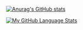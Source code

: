 <!--
**JayCodist/jaycodist** is a ✨ _special_ ✨ repository because its `README.md` (this file) appears on your GitHub profile.

Here are some ideas to get you started:

- 🔭 I’m currently working on ...
- 🌱 I’m currently learning ...
- 👯 I’m looking to collaborate on ...
- 🤔 I’m looking for help with ...
- 💬 Ask me about ...
- 📫 How to reach me: ...
- 😄 Pronouns: ...
- ⚡ Fun fact: ...
-->

[![Anurag's GitHub stats](https://github-readme-stats.vercel.app/api?username=jaycodist&show_icons=true&count_private=true&theme=merko)](https://github.com/anuraghazra/github-readme-stats)

[![My GitHub Language Stats](https://github-readme-stats.vercel.app/api/top-langs/?username=jaycodist&langs_count=5&theme=radical)]()
